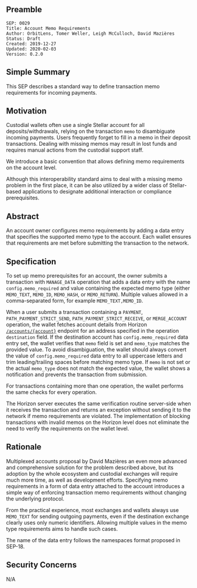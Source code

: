 ## Preamble

```
SEP: 0029
Title: Account Memo Requirements
Author: OrbitLens, Tomer Weller, Leigh McCulloch, David Mazières
Status: Draft
Created: 2019-12-27
Updated: 2020-02-03
Version: 0.2.0
```

## Simple Summary

This SEP describes a standard way to define transaction memo requirements for
incoming payments. 

## Motivation

Custodial wallets often use a single Stellar account for all deposits/withdrawals,
relying on the transaction `memo` to disambiguate incoming payments.
Users frequently forget to fill in a memo in their deposit transactions.
Dealing with missing memos may result in lost funds and requires manual actions
from the custodial support staff.

We introduce a basic convention that allows defining memo requirements on the
account level.

Although this interoperability standard aims to deal with a missing memo problem
in the first place, it can be also utilized by a wider class of Stellar-based
applications to designate additional interaction or compliance prerequisites.

## Abstract

An account owner configures memo requirements by adding a data entry that
specifies the supported memo type to the account. Each wallet ensures that
requirements are met before submitting the transaction to the network.

## Specification

To set up memo prerequisites for an account, the owner submits a transaction
with `MANAGE_DATA` operation that adds a data entry with the name
`config.memo_required` and value containing the expected memo type 
(either `MEMO_TEXT`, `MEMO_ID`, `MEMO_HASH`, or `MEMO_RETURN`). Multiple values
allowed in a comma-separated form, for example `MEMO_TEXT,MEMO_ID`.

When a user submits a transaction containing a `PAYMENT`,
`PATH_PAYMENT_STRICT_SEND`, `PATH_PAYMENT_STRICT_RECEIVE`, or `MERGE_ACCOUNT`
operation, the wallet fetches account details from Horizon
[`/accounts/{account}`](https://www.stellar.org/developers/horizon/reference/endpoints/accounts-single.html)
endpoint for an address specified in the operation `destination` field.
If the destination account has `config.memo_required` data entry set, the wallet
verifies that `memo` field is set and `memo_type` matches the provided value.
To avoid disambiguation, the wallet should always convert the value of
`config.memo_required` data entry to all uppercase letters and trim
leading/trailing spaces before matching memo type. If `memo` is not set or the
actual `memo_type` does not match the expected value, the wallet shows a
notification and prevents the transaction from submission.

For transactions containing more than one operation, the wallet performs the
same checks for every operation.

The Horizon server executes the same verification routine server-side when it
receives the transaction and returns an exception without sending it to the
network if memo requirements are violated. The implementation of blocking
transactions with invalid memos on the Horizon level does not eliminate the
need to verify the requirements on the wallet level.

## Rationale

Multiplexed accounts proposal by David Mazières an even more advanced and
comprehensive solution for the problem described above, but its adoption by the
whole ecosystem and custodial exchanges will require much more time, as well as
development efforts. Specifying memo requirements in a form of data entry
attached to the account introduces a simple way of enforcing transaction
memo requirements without changing the underlying protocol. 

From the practical experience, most exchanges and wallets always use `MEMO_TEXT`
for sending outgoing payments, even if the destination exchange clearly uses
only numeric identifiers. Allowing multiple values in the memo type requirements
aims to handle such cases.

The name of the data entry follows the namespaces format proposed in SEP-18.

## Security Concerns

N/A